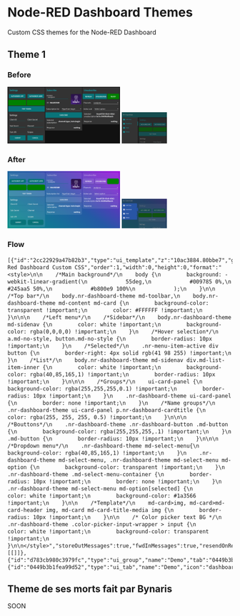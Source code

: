 # Node-RED Dashboard Themes
Custom CSS themes for the Node-RED Dashboard

## Theme 1

### Before 
<img src="https://github.com/n3odym3/Node-RED_Dashboard_Themes/blob/main/images/Theme1_Before.png" width="50%">

<img src="https://github.com/n3odym3/Node-RED_Dashboard_Themes/blob/main/images/Theme1_BeforeLeft.png" width="20%">

### After

<img src="https://github.com/n3odym3/Node-RED_Dashboard_Themes/blob/main/images/Theme1_After.png" width="50%">

<img src="https://github.com/n3odym3/Node-RED_Dashboard_Themes/blob/main/images/Theme1_AfterLeft.png" width="20%">

### Flow 

    [{"id":"2cc22929a47b82b3","type":"ui_template","z":"10ac3884.80bbe7","group":"d783cb980c3979fc","name":"Node-Red Dashboard Custom CSS","order":1,"width":0,"height":0,"format":"<style>\n\n    /*Main background*/\n    body {\n        background: -webkit-linear-gradient(\n            55deg,\n            #009785 0%,\n            #245aa5 50%,\n            #b800e9 100%\n            );\n    }\n\n    /*Top bar*/\n    body.nr-dashboard-theme md-toolbar,\n    body.nr-dashboard-theme md-content md-card {\n        background-color: transparent !important;\n        color: #FFFFFF !important;\n    }\n\n\n    /*Left menu*/\n    /*Sidebar*/\n    body.nr-dashboard-theme md-sidenav {\n        color: white !important;\n        background-color: rgba(0,0,0,0) !important;\n    }\n    /*Hover selection*/\n    a.md-no-style, button.md-no-style {\n        border-radius: 10px !important;\n    }\n    /*Selected*/\n    .nr-menu-item-active div button {\n        border-right: 4px solid rgb(41 98 255) !important;\n    }\n    /*List*/\n    body.nr-dashboard-theme md-sidenav div.md-list-item-inner {\n        color: white !important;\n        background-color: rgba(40,85,165,1) !important;\n        border-radius: 10px !important;\n    }\n\n\n    /*Groups*/\n    ui-card-panel {\n        background-color: rgba(255,255,255,0.1) !important;\n        border-radius: 10px !important;\n    }\n    .nr-dashboard-theme ui-card-panel {\n        border: none !important;\n    }\n    /*Name groups*/\n    .nr-dashboard-theme ui-card-panel p.nr-dashboard-cardtitle {\n        color: rgba(255, 255, 255, 0.5) !important;\n    }\n\n\n    /*Bouttons*/\n    .nr-dashboard-theme .nr-dashboard-button .md-button {\n        background-color: rgba(255,255,255,.1) !important;\n    }\n    .md-button {\n        border-radius: 10px !important;\n    }\n\n\n    /*Dropdown menu*/\n    .nr-dashboard-theme md-select-menu{\n        background-color: rgba(40,85,165,1) !important;\n    }\n    .nr-dashboard-theme md-select-menu, .nr-dashboard-theme md-select-menu md-option {\n        background-color: transparent !important;\n    }\n    .nr-dashboard-theme .md-select-menu-container {\n        border-radius: 10px !important;\n        border: none !important;\n    }\n    .nr-dashboard-theme md-select-menu md-option[selected] {\n        color: white !important;\n        background-color: #1a3566 !important;\n    }\n\n    /*Template*/\n    md-card>img, md-card>md-card-header img, md-card md-card-title-media img {\n        border-radius: 10px !important;\n    }\n\n    /* Color picker text BG */\n    .nr-dashboard-theme .color-picker-input-wrapper > input {\n        color: white !important;\n        background-color: transparent !important;\n    }\n\n</style>","storeOutMessages":true,"fwdInMessages":true,"resendOnRefresh":false,"templateScope":"global","x":420,"y":340,"wires":[[]]},{"id":"d783cb980c3979fc","type":"ui_group","name":"Demo","tab":"0449b3b1fea99d52","order":1,"disp":true,"width":"6","collapse":false},{"id":"0449b3b1fea99d52","type":"ui_tab","name":"Demo","icon":"dashboard","disabled":false,"hidden":false}]


## Theme de ses morts fait par Bynaris

SOON
